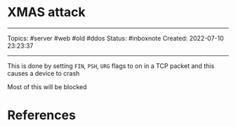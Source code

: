 # XMAS attack
---
Topics: #server #web #old #ddos
Status: #inboxnote
Created: 2022-07-10 23:23:37

---

This is done by setting `FIN`, `PSH`, `URG` flags to on in a TCP packet and this causes a device to crash

Most of this will be blocked

# References

